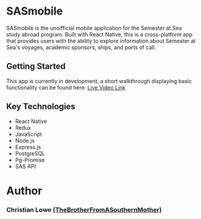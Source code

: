 # SASmobile

<p> SASmobile is the unoifficial mobile application for the Semester at Sea study abroad program. Built with React Native, this is a cross-platform app that provides users with the ability to explore information about Semester at Sea's voyages, academic sponsors, ships, and ports of call. </p>


## Getting Started
<p> This app is currently in development, a short walkthrough displaying basic functionality can be found here: <a href="https://www.dropbox.com/s/63hwshvca5f4qvr/slack_for_ios_upload.mov?dl=0"> Live Video Link </a> </p>

<p align="center"><a href="https://media.giphy.com/media/1o1umckWSeI29ex1kg/giphy.gif"></a></p>



## Key Technologies
 * React Native
 * Redux
 * JavaScript
 * Node.js
 * Express.js
 * PostgreSQL
 * Pg-Promise
 * SAS API
 
 
 # Author
  ### Christian Lowe <a href="https://github.com/TheBrotherFromASouthernMother">(TheBrotherFromASouthernMother)</a>
